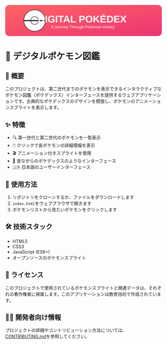 <p align="center">
  <img src="./assets/header.svg" alt="デジタルポケモン図鑑" width="800">
</p>

# 📱 デジタルポケモン図鑑

## 📖 概要
このプロジェクトは、第二世代までのポケモンを表示できるインタラクティブなポケモン図鑑（ポケデックス）インターフェースを提供するウェブアプリケーションです。古典的なポケデックスのデザインを模倣し、ポケモンのアニメーションスプライトを表示します。

## ✨ 特徴
- 🔍 第一世代と第二世代のポケモンを一覧表示
- 🖱️ クリックで各ポケモンの詳細情報を表示
- 🎬 アニメーション付きスプライトを使用
- 🎨 昔ながらのポケデックスのようなインターフェース
- 🇯🇵 日本語のユーザーインターフェース

## 🚀 使用方法
1. リポジトリをクローンするか、ファイルをダウンロードします
2. `index.html`をウェブブラウザで開きます
3. ポケモンリストから見たいポケモンをクリックします

## 🛠️ 技術スタック
- HTML5
- CSS3
- JavaScript (ES6+)
- オープンソースのポケモンスプライト

## 📝 ライセンス
このプロジェクトで使用されているポケモンスプライトと関連データは、それぞれの著作権者に帰属します。このアプリケーションは教育目的で作成されています。

## 👨‍💻 開発者向け情報
プロジェクトの詳細やコントリビューション方法については、[CONTRIBUTING.md](./CONTRIBUTING.md)を参照してください。
